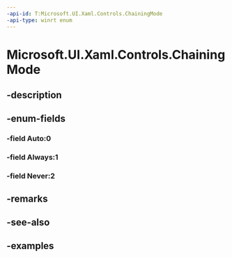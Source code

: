 ```yaml
---
-api-id: T:Microsoft.UI.Xaml.Controls.ChainingMode
-api-type: winrt enum
---
```


# Microsoft.UI.Xaml.Controls.ChainingMode

<!--
public enum ChainingMode
-->


## -description

## -enum-fields

### -field Auto:0

### -field Always:1

### -field Never:2

## -remarks

## -see-also

## -examples


